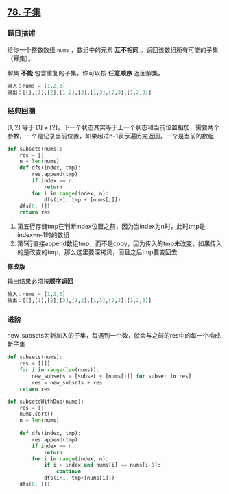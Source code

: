 ## [78. 子集](https://leetcode-cn.com/problems/subsets/)

### 题目描述

给你一个整数数组 `nums` ，数组中的元素 **互不相同** 。返回该数组所有可能的子集（幂集）。

解集 **不能** 包含重复的子集。你可以按 **任意顺序** 返回解集。

```python
输入：nums = [1,2,3]
输出：[[],[1],[2],[1,2],[3],[1,3],[2,3],[1,2,3]]
```

### 经典回溯

$[1, 2]$ 等于 $[1] + [2]$，下一个状态其实等于上一个状态和当前位置相加，需要两个参数，一个是记录当前位置，如果超过n-1表示遍历完返回，一个是当前的数组

```python
def subsets(nums):
    res = []
    n = len(nums)
    def dfs(index, tmp):
        res.append(tmp)
        if index == n:
            return
        for i in range(index, n):
            dfs(i+1, tmp + [nums[i]])
    dfs(0, [])
    return res
```

1. 第五行存储tmp在判断index位置之前，因为当index为n时，此时tmp是index=n-1时的数组
2. 第5行直接append数组tmp，而不是copy，因为传入的tmp未改变，如果传入的是改变的tmp，那么这里要深拷贝，而且之后tmp要变回去

**修改版**

输出结果必须按**顺序返回**

```python
输入：nums = [1,2,3]
输出：[[],[1],[2],[3],[1,2],[1,3],[2,3],[1,2,3]]
```

### 进阶

new_subsets为新加入的子集，每遇到一个数，就会与之前的res中的每一个构成新子集

```python
def subsets(nums):
    res = [[]]
    for i in range(len(nums)):
        new_subsets = [subset + [nums[i]] for subset in res]
        res = new_subsets + res
    return res
```

```python
def subsetsWithDup(nums):
    res = []
    nums.sort()
    n = len(nums)
    
    def dfs(index, tmp):
        res.append(tmp)
        if index == n:
            return
        for i in range(index, n):
            if i > index and nums[i] == nums[i-1]:
                continue
            dfs(i+1, tmp+[nums[i]])
    dfs(0, [])
    
```

